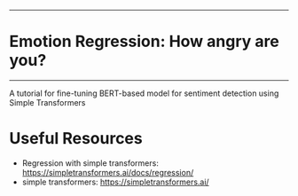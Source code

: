 
---
# Emotion Regression: How angry are you?
----

A tutorial for fine-tuning BERT-based model for sentiment detection using Simple Transformers


# Useful Resources
* Regression with simple transformers: https://simpletransformers.ai/docs/regression/
* simple transformers: https://simpletransformers.ai/
